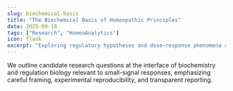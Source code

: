 ```yaml
---
slug: biochemical-basis
title: "The Biochemical Basis of Homeopathic Principles"
date: 2025-09-10
tags: ["Research", "HomeoAnalytics"]
icon: flask
excerpt: "Exploring regulatory hypotheses and dose–response phenomena as research questions, not conclusions."
---
```


We outline candidate research questions at the interface of biochemistry and regulation biology relevant to small-signal responses,
emphasizing careful framing, experimental reproducibility, and transparent reporting.